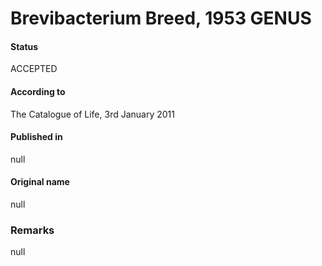 Brevibacterium Breed, 1953 GENUS
=======

#### Status
ACCEPTED

#### According to
The Catalogue of Life, 3rd January 2011

#### Published in
null

#### Original name
null

### Remarks
null